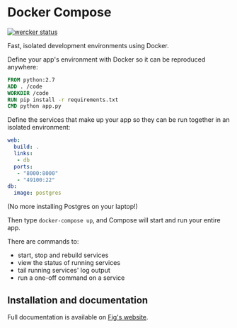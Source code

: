 Docker Compose
==============

[![wercker status](https://app.wercker.com/status/d5dbac3907301c3d5ce735e2d5e95a5b/s/master "wercker status")](https://app.wercker.com/project/bykey/d5dbac3907301c3d5ce735e2d5e95a5b)

Fast, isolated development environments using Docker.

Define your app's environment with Docker so it can be reproduced anywhere:

```Dockerfile
FROM python:2.7
ADD . /code
WORKDIR /code
RUN pip install -r requirements.txt
CMD python app.py
```

Define the services that make up your app so they can be run together in an isolated environment:

```yaml
web:
  build: .
  links:
   - db
  ports:
   - "8000:8000"
   - "49100:22"
db:
  image: postgres
```

(No more installing Postgres on your laptop!)

Then type `docker-compose up`, and Compose will start and run your entire app.

There are commands to:

 - start, stop and rebuild services
 - view the status of running services
 - tail running services' log output
 - run a one-off command on a service

Installation and documentation
------------------------------

Full documentation is available on [Fig's website](http://www.fig.sh/).
